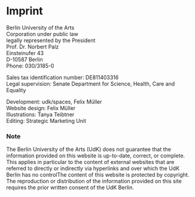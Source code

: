 # Imprint
Berlin University of the Arts \
Corporation under public law \
legally represented by the President \
Prof. Dr. Norbert Palz \
Einsteinufer 43  
D-10587 Berlin \
Phone: 030/3185-0

Sales tax identification number: DE811403316\
Legal supervision: Senate Department for Science, Health, Care and Equality

Development: udk/spaces, Felix Müller\
Website design: Felix Müller\
Illustrations: Tanya Teibtner\
Editing: Strategic Marketing Unit

### Note 
The Berlin University of the Arts (UdK) does not guarantee that the information provided on this website is up-to-date, correct, or complete. This applies in particular to the content of external websites that are referred to directly or indirectly via hyperlinks and over which the UdK Berlin has no controlThe content of this website is protected by copyright. The reproduction or distribution of the information provided on this site requires the prior written consent of the UdK Berlin.